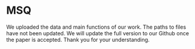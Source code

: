 # MSQ
We uploaded the data and main functions of our work. The paths to files have not been updated. We will update the full version to our Github once the paper is accepted. Thank you for your understanding.
